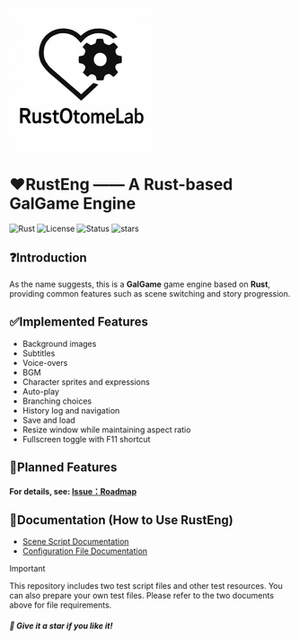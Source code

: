 <img src="logo/logo.png" alt="RustOtomeLab Logo" width="256">

# ❤️RustEng —— A Rust-based GalGame Engine

![Rust](https://img.shields.io/badge/Language-Rust-orange)
![License](https://img.shields.io/badge/License-TBD-green)
![Status](https://img.shields.io/badge/Status-InDevelopment-yellow)
![stars](https://img.shields.io/github/stars/RustOtomeLab/RustEng?style=flat&label=Stars)

## ❓Introduction

As the name suggests, this is a **GalGame** game engine based on **Rust**, providing common features such as scene switching and story progression.

## ✅Implemented Features

* Background images
* Subtitles
* Voice-overs
* BGM
* Character sprites and expressions
* Auto-play
* Branching choices
* History log and navigation
* Save and load
* Resize window while maintaining aspect ratio
* Fullscreen toggle with F11 shortcut


## 🔳Planned Features
#### For details, see: [Issue：Roadmap](https://github.com/RustOtomeLab/RustEng/issues/13)

## 📘Documentation (How to Use RustEng)

* [Scene Script Documentation](docs/how_to_use_script.md)
* [Configuration File Documentation](docs/how_to_use_config.md)

> [!IMPORTANT]
> This repository includes two test script files and other test resources. You can also prepare your own test files. Please refer to the two documents above for file requirements.

#### *🌟 Give it a star if you like it!*
